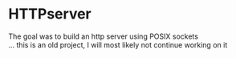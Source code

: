 # HTTPserver
The goal was to build an http server using POSIX sockets\
... this is an old project, I will most likely not continue working on it
